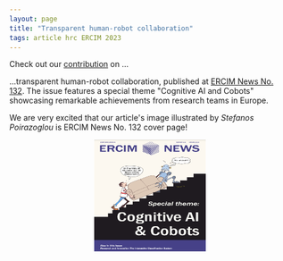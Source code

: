 ```yaml
---
layout: page
title: "Transparent human-robot collaboration"
tags: article hrc ERCIM 2023
---
```

<!---# [Another title]-->


Check out our [contribution](https://ercim-news.ercim.eu/en132/special/understanding-partners-behaviour-for-transparent-collaboration) on ...

<!--more-->

...transparent human-robot collaboration, published at [ERCIM News No. 132](https://ercim-news.ercim.eu/images/stories/EN132/EN132-web.pdf). The issue features a special theme "Cognitive AI and Cobots" showcasing remarkable achievements from research teams in Europe.  

We are very excited that our article's image illustrated by <em>Stefanos Poirazoglou</em> is ERCIM News No. 132 cover page! 

<figure  align="center">
    <img src="/images/posts/ERCIM-cover.png"
         width="200" height="200">
</figure>


